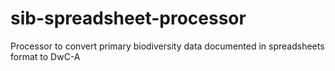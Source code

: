 sib-spreadsheet-processor
=========================

Processor to convert primary biodiversity data documented in spreadsheets format to DwC-A